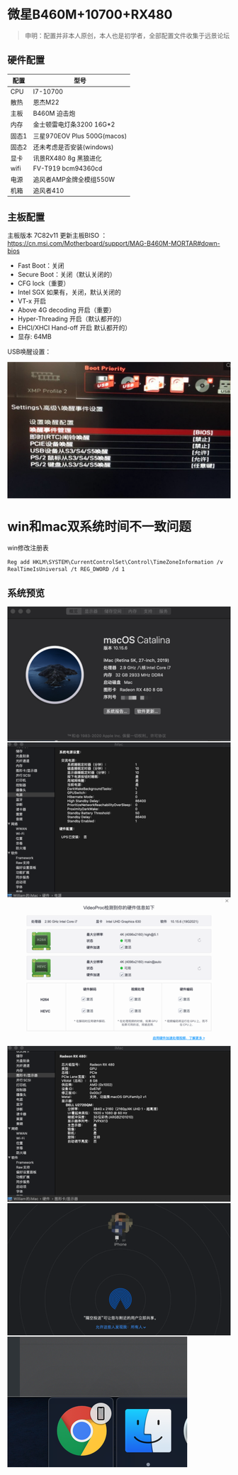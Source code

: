 # 微星B460M+10700+RX480
> 申明：配置并非本人原创，本人也是初学者，全部配置文件收集于远景论坛

## 硬件配置

|  配置   | 型号  |
|  ----  | ----  |
| CPU  | I7-10700 |
| 散热 | 恩杰M22 |
| 主板  | B460M 迫击炮 |
| 内存  | 金士顿雷电灯条3200 16G*2 |
| 固态1  | 三星970EOV Plus 500G(macos) |
| 固态2  | 还未考虑是否安装(windows) |
| 显卡  | 讯景RX480 8g 黑狼进化 |
| wifi  | FV-T919 bcm94360cd  |
| 电源  | 追风者AMP金牌全模组550W |
| 机箱 | 追风者410 |


## 主板配置
主板版本 7C82v11 更新主板BISO ：https://cn.msi.com/Motherboard/support/MAG-B460M-MORTAR#down-bios

- Fast Boot：关闭
- Secure Boot：关闭（默认关闭的）
- CFG lock（重要）
- Intel SGX 如果有，关闭，默认关闭的
- VT-x 开启
- Above 4G decoding 开启（重要）
- Hyper-Threading 开启（默认都开的）
- EHCI/XHCI Hand-off 开启 默认都开的）
- 显存: 64MB

USB唤醒设置：

![唤醒](https://raw.githubusercontent.com/William-HL1991/BlogAlbum/master/B460M-MORTAR-10700/HX.png)

# win和mac双系统时间不一致问题
win修改注册表
```shell
Reg add HKLM\SYSTEM\CurrentControlSet\Control\TimeZoneInformation /v RealTimeIsUniversal /t REG_DWORD /d 1
```

## 系统预览
![概览](https://raw.githubusercontent.com/William-HL1991/BlogAlbum/master/B460M-MORTAR-10700/XT.png)
![电源](https://raw.githubusercontent.com/William-HL1991/BlogAlbum/master/B460M-MORTAR-10700/DY.png)
![核显加速](https://raw.githubusercontent.com/William-HL1991/BlogAlbum/master/B460M-MORTAR-10700/VideoProc.png)
![显卡](https://raw.githubusercontent.com/William-HL1991/BlogAlbum/master/B460M-MORTAR-10700/XK.png)
![airdrop](https://raw.githubusercontent.com/William-HL1991/BlogAlbum/master/B460M-MORTAR-10700/AirDrop.png)
![imessage](https://raw.githubusercontent.com/William-HL1991/BlogAlbum/master/B460M-MORTAR-10700/hand-off.png)

